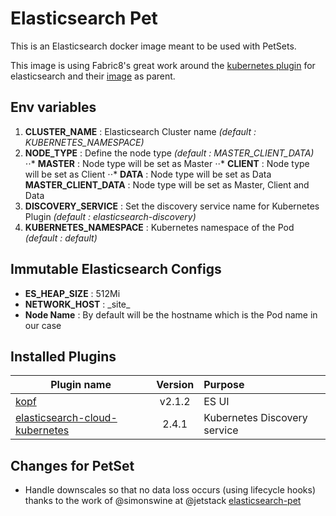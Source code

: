 # Elasticsearch Pet

This is an Elasticsearch docker image meant to be used with PetSets.

This image is using Fabric8's great work around the [kubernetes plugin](https://github.com/fabric8io/elasticsearch-cloud-kubernetes) for elasticsearch and their [image](https://hub.docker.com/r/fabric8/elasticsearch-k8s/) as parent.

## Env variables
1. __CLUSTER_NAME__ : Elasticsearch Cluster name _(default : KUBERNETES_NAMESPACE)_
2. __NODE_TYPE__ : Define the node type _(default : MASTER_CLIENT_DATA)_
⋅⋅* __MASTER__ : Node type will be set as Master
⋅⋅* __CLIENT__ : Node type will be set as Client
⋅⋅* __DATA__ : Node type will be set as Data
 __MASTER_CLIENT_DATA__ : Node type will be set as Master, Client and Data
3. __DISCOVERY_SERVICE__ : Set the discovery service name for Kubernetes Plugin _(default : elasticsearch-discovery)_
4. __KUBERNETES_NAMESPACE__ : Kubernetes namespace of the Pod _(default : default)_

## Immutable Elasticsearch Configs
- __ES_HEAP_SIZE__ : 512Mi
- __NETWORK_HOST__ : \_site_
- __Node Name__ : By default will be the hostname which is the Pod name in our case

## Installed Plugins
| Plugin name   | Version       |Purpose       |
| ------------- |:-------------:|:------------|
| [kopf](https://github.com/lmenezes/elasticsearch-kopf)      | v2.1.2        | ES UI       |
| [elasticsearch-cloud-kubernetes](https://github.com/fabric8io/elasticsearch-cloud-kubernetes)      | 2.4.1         | Kubernetes Discovery service |


## Changes for PetSet
- Handle downscales so that no data loss occurs (using lifecycle hooks) thanks to the work of @simonswine at @jetstack [elasticsearch-pet](https://github.com/jetstack/elasticsearch-pet)
